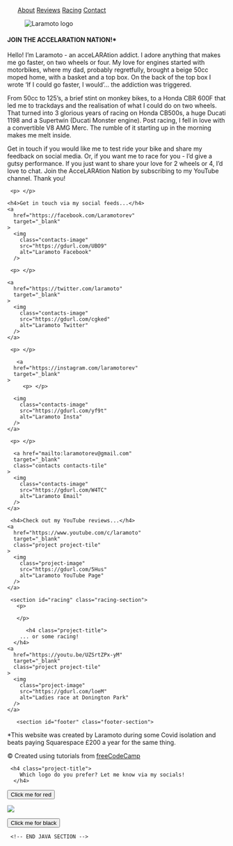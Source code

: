 <!doctype html>
<body>
<head>
<meta name="viewport" content"width=device-width,initial-scale=1">
                              
<link href='https://fonts.googleapis.com/css?family=Aldrich' rel='stylesheet'>

<nav id="navbar" class="nav">
  <ul class="nav-list">
      <a href="#welcome-section">About</a>
      <a href="#reviews">Reviews</a>
      <a href="#racing">Racing</a>
      <a href="#contact">Contact</a>
  </ul>
</nav>

<!-- START WELCOME SECTION -->

<section id="welcome-section" class="welcome-section">

  <figure id="img-div">
    <img id="header-img"
         src="https://gdurl.com/y8OD"
         alt="Laramoto logo"
    </img>
  </figure>
  
  <h4>
JOIN THE ACCELARATION NATION!*
  </h4>
  </section>
   
<!-- END WELCOME SECTION -->

<!-- START ABOUT SECTION -->

<section id="about-section" class="about-section">

  <p>Hello! I’m Laramoto - an acceLARAtion addict. I adore anything that makes me go faster, on two wheels or four. My love for engines started with motorbikes, where my dad, probably regretfully, brought a beige 50cc moped home, with a basket and a top box. On the back of the top box I wrote ‘If I could go faster, I would’… the addiction was triggered.</p>

<p>From 50cc to 125’s, a brief stint on monkey bikes, to a Honda CBR 600F that led me to trackdays and the realisation of what I could do on two wheels. That turned into 3 glorious years of racing on Honda CB500s, a huge Ducati 1198 and a Supertwin (Ducati Monster engine). Post racing, I fell in love with a convertible V8 AMG Merc. The rumble of it starting up in the morning makes me melt inside.</p>

<p>Get in touch if you would like me to test ride your bike and share my feedback on social media. Or, if you want me to race for you - I’d give a gutsy performance. If you just want to share your love for 2 wheels or 4, I’d love to chat. Join the AcceLARAtion Nation by subscribing to my YouTube channel. Thank you!</p>
</section>

<!-- END ABOUT SECTION -->

<!-- START CONTACT SECTION -->

<section id="contact" class="contact-section">

     <p> </p>
   
    <h4>Get in touch via my social feeds...</h4>
    <a
      href="https://facebook.com/Laramotorev"
      target="_blank"
    >
      <img
        class="contacts-image"
        src="https://gdurl.com/UBO9"
        alt="Laramoto Facebook"
      />
   </a>
  
     <p> </p>
   
    <a
      href="https://twitter.com/laramoto"
      target="_blank"
    >
      <img
        class="contacts-image"
        src="https://gdurl.com/cgked"
        alt="Laramoto Twitter"
      />
    </a>
   
     <p> </p>
   
       <a
      href="https://instagram.com/laramotorev"
      target="_blank"
    >
         <p> </p>
         
      <img
        class="contacts-image"
        src="https://gdurl.com/yf9t"
        alt="Laramoto Insta"
      />
    </a>
    
     <p> </p>
   
      <a href="mailto:laramotorev@gmail.com" 
      target="_blank"
      class="contacts contacts-tile"
    >
      <img
        class="contacts-image"
        src="https://gdurl.com/W4TC"
        alt="Laramoto Email"
      />
    </a>
    
  </div>
</section>

<!-- END CONTACT SECTION -->

<!-- START REVIEWS SECTION -->
<section id="reviews" class="reviews-section">
      
     <h4>Check out my YouTube reviews...</h4>
    <a
      href="https://www.youtube.com/c/laramoto"
      target="_blank"
      class="project project-tile"
    >
      <img
        class="project-image"
        src="https://gdurl.com/5Hus"
        alt="Laramoto YouTube Page"
      />
    </a>
     

  
<!-- END REVIEWS SECTION -->
     
<!-- START RACING SECTION -->
     
     <section id="racing" class="racing-section">
       <p>
         
       </p>
       
          <h4 class="project-title">
        ... or some racing!
      </h4>
    <a
      href="https://youtu.be/UZSrtZPx-yM"
      target="_blank"
      class="project project-tile"
    >
      <img
        class="project-image"
        src="https://gdurl.com/loeM"
        alt="Ladies race at Donington Park"
      />
    </a>
  </section>
     
<!-- END RACING SECTION -->


 <!-- START FOOTER SECTION -->

       <section id="footer" class="footer-section">
<footer>
  <p>
    *This website was created by Laramoto during some Covid isolation and beats paying Squarespace £200 a year for the same thing.
  </p>
  <p>
    &copy; Created using tutorials from
    <a href="https://www.freecodecamp.com/" target="_blank"
      >freeCodeCamp <i class="fab fa-free-code-camp"></i
    ></a>
  </p>
</footer>
       </section>

<!-- END FOOTER SECTION -->
  
  <!-- START JAVA SECTION -->
 <section id="java" class="java-section">

     <h4 class="project-title">
        Which logo do you prefer? Let me know via my socials!
      </h4>
  
   
   <input type="button" class="buttonred" value="Click me for red" onclick="document.getElementById('laramotologo').src='https://gdurl.com/r9J7'"></button>
  
  <p>
   </p>

<img id="laramotologo" src="https://gdurl.com/r9J7">
  
  <p>
   </p>
  
  <input type="button" class="buttonblack" value="Click me for black" onclick="document.getElementById('laramotologo').src='https://gdurl.com/c9nC'"></button>
   
  </section>
   
     <!-- END JAVA SECTION -->

</meta>
</head>
</body>
